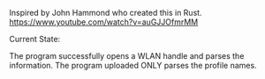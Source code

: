 Inspired by John Hammond who created this in Rust. 
https://www.youtube.com/watch?v=auGJJOfmrMM

Current State: 

  The program successfully opens a WLAN handle and parses the information.
  The program uploaded ONLY parses the profile names. 

